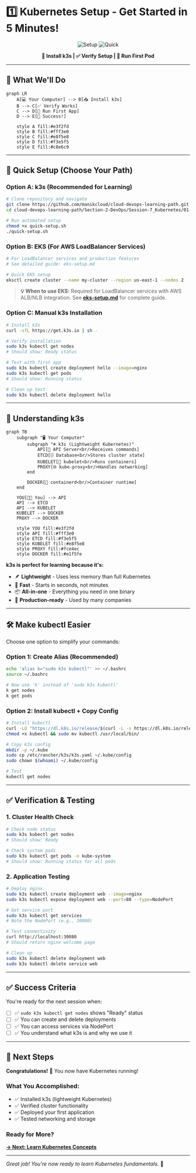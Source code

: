 # 1️⃣ Kubernetes Setup - Get Started in 5 Minutes!

<div align="center">

![Setup](https://img.shields.io/badge/Setup-k3s-blue?style=for-the-badge&logo=kubernetes&logoColor=white)
![Quick](https://img.shields.io/badge/Quick-Setup-green?style=for-the-badge&logo=rocket&logoColor=white)

**🎯 Install k3s | ✅ Verify Setup | 🚀 Run First Pod**

</div>

---

## 🎯 What We'll Do

```mermaid
graph LR
    A[💻 Your Computer] --> B[📥 Install k3s]
    B --> C[✅ Verify Works]
    C --> D[🚀 Run First App]
    D --> E[🎉 Success!]
    
    style A fill:#e3f2fd
    style B fill:#fff3e0
    style C fill:#e8f5e8
    style D fill:#f3e5f5
    style E fill:#c8e6c9
```

---

## 🚀 Quick Setup (Choose Your Path)

### **Option A: k3s (Recommended for Learning)**
```bash
# Clone repository and navigate
git clone https://github.com/manikcloud/cloud-devops-learning-path.git
cd cloud-devops-learning-path/Section-2-DevOps/Session-7_Kubernetes/01-setup

# Run automated setup
chmod +x quick-setup.sh
./quick-setup.sh
```

### **Option B: EKS (For AWS LoadBalancer Services)**
```bash
# For LoadBalancer services and production features
# See detailed guide: eks-setup.md

# Quick EKS setup
eksctl create cluster --name my-cluster --region us-east-1 --nodes 2
```

> **💡 When to use EKS:** Required for LoadBalancer services with AWS ALB/NLB integration. See **[eks-setup.md](./eks-setup.md)** for complete guide.

### **Option C: Manual k3s Installation**
```bash
# Install k3s
curl -sfL https://get.k3s.io | sh -

# Verify installation
sudo k3s kubectl get nodes
# Should show: Ready status

# Test with first app
sudo k3s kubectl create deployment hello --image=nginx
sudo k3s kubectl get pods
# Should show: Running status

# Clean up test
sudo k3s kubectl delete deployment hello
```

---

## 🎯 Understanding k3s

```mermaid
graph TB
    subgraph "🖥️ Your Computer"
        subgraph "☸️ k3s (Lightweight Kubernetes)"
            API[📡 API Server<br/>Receives commands]
            ETCD[🗄️ Database<br/>Stores cluster state]
            KUBELET[🤖 kubelet<br/>Runs containers]
            PROXY[🌐 kube-proxy<br/>Handles networking]
        end
        
        DOCKER[🐳 containerd<br/>Container runtime]
    end
    
    YOU[👨‍💻 You] --> API
    API --> ETCD
    API --> KUBELET
    KUBELET --> DOCKER
    PROXY --> DOCKER
    
    style YOU fill:#e3f2fd
    style API fill:#fff3e0
    style ETCD fill:#f3e5f5
    style KUBELET fill:#e8f5e8
    style PROXY fill:#fce4ec
    style DOCKER fill:#e1f5fe
```

**k3s is perfect for learning because it's:**
- 🪶 **Lightweight** - Uses less memory than full Kubernetes
- 🚀 **Fast** - Starts in seconds, not minutes
- 📦 **All-in-one** - Everything you need in one binary
- 🎯 **Production-ready** - Used by many companies

---

## 🛠️ Make kubectl Easier

Choose one option to simplify your commands:

### **Option 1: Create Alias (Recommended)**
```bash
echo 'alias k="sudo k3s kubectl"' >> ~/.bashrc
source ~/.bashrc

# Now use 'k' instead of 'sudo k3s kubectl'
k get nodes
k get pods
```

### **Option 2: Install kubectl + Copy Config**
```bash
# Install kubectl
curl -LO "https://dl.k8s.io/release/$(curl -L -s https://dl.k8s.io/release/stable.txt)/bin/linux/amd64/kubectl"
chmod +x kubectl && sudo mv kubectl /usr/local/bin/

# Copy k3s config
mkdir -p ~/.kube
sudo cp /etc/rancher/k3s/k3s.yaml ~/.kube/config
sudo chown $(whoami) ~/.kube/config

# Test
kubectl get nodes
```

---

## ✅ Verification & Testing

### **1. Cluster Health Check**
```bash
# Check node status
sudo k3s kubectl get nodes
# Should show: Ready

# Check system pods
sudo k3s kubectl get pods -n kube-system
# Should show: Running status for all pods
```

### **2. Application Testing**
```bash
# Deploy nginx
sudo k3s kubectl create deployment web --image=nginx
sudo k3s kubectl expose deployment web --port=80 --type=NodePort

# Get service port
sudo k3s kubectl get services
# Note the NodePort (e.g., 30080)

# Test connectivity
curl http://localhost:30080
# Should return nginx welcome page

# Clean up
sudo k3s kubectl delete deployment web
sudo k3s kubectl delete service web
```

---

## ✅ Success Criteria

You're ready for the next session when:

- [ ] ✅ `sudo k3s kubectl get nodes` shows "Ready" status
- [ ] ✅ You can create and delete deployments
- [ ] ✅ You can access services via NodePort
- [ ] ✅ You understand what k3s is and why we use it

---

## 🚀 Next Steps

**Congratulations!** 🎉 You now have Kubernetes running!

### **What You Accomplished:**
- ✅ Installed k3s (lightweight Kubernetes)
- ✅ Verified cluster functionality
- ✅ Deployed your first application
- ✅ Tested networking and storage

### **Ready for More?**
**[→ Next: Learn Kubernetes Concepts](../02-k8s-concepts/)**

---

*Great job! You're now ready to learn Kubernetes fundamentals.* 🚀
